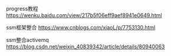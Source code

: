 progress教程
https://wenku.baidu.com/view/217b5f06eff9aef8941e0649.html



ssm框架整合
https://www.cnblogs.com/xiaoL/p/7753130.html


ssm整合activemq
https://blog.csdn.net/weixin_40839342/article/details/80940063
